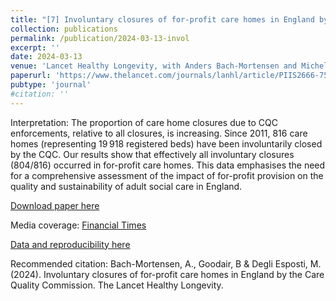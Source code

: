 ```yaml
---
title: "[7] Involuntary closures of for-profit care homes in England by the Care Quality Commission"
collection: publications
permalink: /publication/2024-03-13-invol
excerpt: ''
date: 2024-03-13
venue: 'Lancet Healthy Longevity, with Anders Bach-Mortensen and Michelle Degli Esposti'
paperurl: 'https://www.thelancet.com/journals/lanhl/article/PIIS2666-7568(24)00008-4/fulltext'
pubtype: 'journal'
#citation: ''
---
```

Interpretation: The proportion of care home closures due to CQC enforcements, relative to all closures, is increasing. Since 2011, 816 care homes (representing 19 918 registered beds) have been involuntarily closed by the CQC. Our results show that effectively all involuntary closures (804/816) occurred in for-profit care homes. This data emphasises the need for a comprehensive assessment of the impact of for-profit provision on the quality and sustainability of adult social care in England.

[Download paper here](https://www.thelancet.com/journals/lanhl/article/PIIS2666-7568(24)00008-4/fulltext)

Media coverage: [Financial Times](https://www.ft.com/content/43273df4-c89d-4dab-a8e9-a25c5725a15a)

[Data and reproducibility here](https://github.com/BenGoodair/Involuntary_care_home_closures)

Recommended citation: Bach-Mortensen, A., Goodair, B & Degli Esposti, M. (2024). Involuntary closures of for-profit care homes in England by the Care Quality Commission. The Lancet Healthy Longevity.

